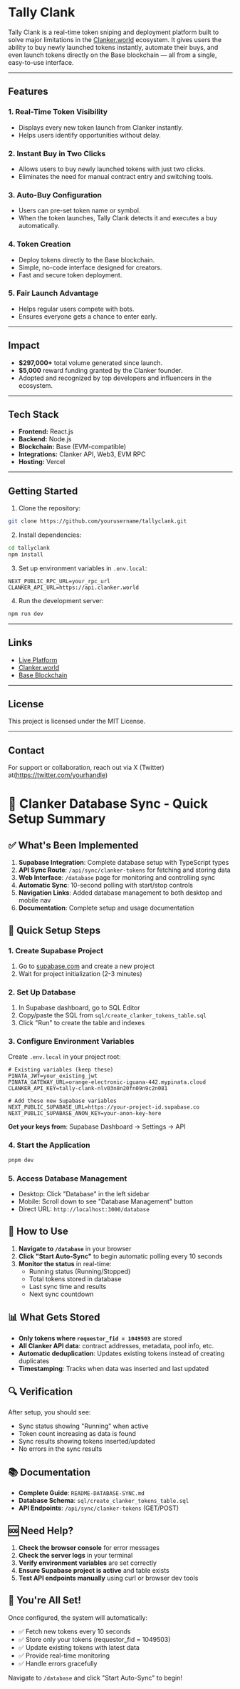 # Tally Clank

Tally Clank is a real-time token sniping and deployment platform built to solve major limitations in the [Clanker.world](https://clanker.world) ecosystem. It gives users the ability to buy newly launched tokens instantly, automate their buys, and even launch tokens directly on the Base blockchain — all from a single, easy-to-use interface.

---

## Features

### 1. Real-Time Token Visibility
- Displays every new token launch from Clanker instantly.
- Helps users identify opportunities without delay.

### 2. Instant Buy in Two Clicks
- Allows users to buy newly launched tokens with just two clicks.
- Eliminates the need for manual contract entry and switching tools.

### 3. Auto-Buy Configuration
- Users can pre-set token name or symbol.
- When the token launches, Tally Clank detects it and executes a buy automatically.

### 4. Token Creation
- Deploy tokens directly to the Base blockchain.
- Simple, no-code interface designed for creators.
- Fast and secure token deployment.

### 5. Fair Launch Advantage
- Helps regular users compete with bots.
- Ensures everyone gets a chance to enter early.

---

## Impact

- **$297,000+** total volume generated since launch.
- **$5,000** reward funding granted by the Clanker founder.
- Adopted and recognized by top developers and influencers in the ecosystem.

---

## Tech Stack

- **Frontend:** React.js  
- **Backend:** Node.js  
- **Blockchain:** Base (EVM-compatible)  
- **Integrations:** Clanker API, Web3, EVM RPC  
- **Hosting:** Vercel

---

## Getting Started

1. Clone the repository:
```bash
git clone https://github.com/yourusername/tallyclank.git
```

2. Install dependencies:
```bash
cd tallyclank
npm install
```

3. Set up environment variables in `.env.local`:
```env
NEXT_PUBLIC_RPC_URL=your_rpc_url
CLANKER_API_URL=https://api.clanker.world
```

4. Run the development server:
```bash
npm run dev
```

---

## Links

- [Live Platform](https://tallyclank.fun/)  
- [Clanker.world](https://clanker.world/)  
- [Base Blockchain](https://base.org/)

---

## License

This project is licensed under the MIT License.

---

## Contact

For support or collaboration, reach out via X (Twitter) at(https://twitter.com/yourhandle)


# 🚀 Clanker Database Sync - Quick Setup Summary

## ✅ What's Been Implemented

1. **Supabase Integration**: Complete database setup with TypeScript types
2. **API Sync Route**: `/api/sync/clanker-tokens` for fetching and storing data
3. **Web Interface**: `/database` page for monitoring and controlling sync
4. **Automatic Sync**: 10-second polling with start/stop controls
5. **Navigation Links**: Added database management to both desktop and mobile nav
6. **Documentation**: Complete setup and usage documentation

## 🔧 Quick Setup Steps

### 1. Create Supabase Project
1. Go to [supabase.com](https://supabase.com) and create a new project
2. Wait for project initialization (2-3 minutes)

### 2. Set Up Database
1. In Supabase dashboard, go to SQL Editor
2. Copy/paste the SQL from `sql/create_clanker_tokens_table.sql`
3. Click "Run" to create the table and indexes

### 3. Configure Environment Variables
Create `.env.local` in your project root:

```env
# Existing variables (keep these)
PINATA_JWT=your_existing_jwt
PINATA_GATEWAY_URL=orange-electronic-iguana-442.mypinata.cloud
CLANKER_API_KEY=tally-clank-nlv03n8n20fn09n9c2n081

# Add these new Supabase variables
NEXT_PUBLIC_SUPABASE_URL=https://your-project-id.supabase.co
NEXT_PUBLIC_SUPABASE_ANON_KEY=your-anon-key-here
```

**Get your keys from**: Supabase Dashboard → Settings → API

### 4. Start the Application
```bash
pnpm dev
```

### 5. Access Database Management
- Desktop: Click "Database" in the left sidebar
- Mobile: Scroll down to see "Database Management" button
- Direct URL: `http://localhost:3000/database`

## 🎯 How to Use

1. **Navigate to `/database`** in your browser
2. **Click "Start Auto-Sync"** to begin automatic polling every 10 seconds
3. **Monitor the status** in real-time:
   - Running status (Running/Stopped)
   - Total tokens stored in database
   - Last sync time and results
   - Next sync countdown

## 📊 What Gets Stored

- **Only tokens where `requestor_fid = 1049503`** are stored
- **All Clanker API data**: contract addresses, metadata, pool info, etc.
- **Automatic deduplication**: Updates existing tokens instead of creating duplicates
- **Timestamping**: Tracks when data was inserted and last updated

## 🔍 Verification

After setup, you should see:
- Sync status showing "Running" when active
- Token count increasing as data is found
- Sync results showing tokens inserted/updated
- No errors in the sync results

## 📚 Documentation

- **Complete Guide**: `README-DATABASE-SYNC.md`
- **Database Schema**: `sql/create_clanker_tokens_table.sql`
- **API Endpoints**: `/api/sync/clanker-tokens` (GET/POST)

## 🆘 Need Help?

1. **Check the browser console** for error messages
2. **Check the server logs** in your terminal
3. **Verify environment variables** are set correctly
4. **Ensure Supabase project is active** and table exists
5. **Test API endpoints manually** using curl or browser dev tools

## 🎉 You're All Set!

Once configured, the system will automatically:
- ✅ Fetch new tokens every 10 seconds
- ✅ Store only your tokens (requestor_fid = 1049503) 
- ✅ Update existing tokens with latest data
- ✅ Provide real-time monitoring
- ✅ Handle errors gracefully

Navigate to `/database` and click "Start Auto-Sync" to begin! 

